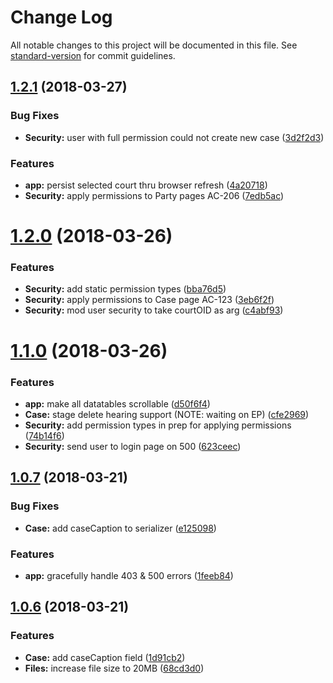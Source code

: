 # Change Log

All notable changes to this project will be documented in this file. See [standard-version](https://github.com/conventional-changelog/standard-version) for commit guidelines.

<a name="1.2.1"></a>
## [1.2.1](https://bitbucket.org/reurgency/ccms-fe2/compare/v1.2.0...v1.2.1) (2018-03-27)


### Bug Fixes

* **Security:** user with full permission could not create new case ([3d2f2d3](https://bitbucket.org/reurgency/ccms-fe2/commits/3d2f2d3))


### Features

* **app:** persist selected court thru browser refresh ([4a20718](https://bitbucket.org/reurgency/ccms-fe2/commits/4a20718))
* **Security:** apply permissions to Party pages AC-206 ([7edb5ac](https://bitbucket.org/reurgency/ccms-fe2/commits/7edb5ac))



<a name="1.2.0"></a>
# [1.2.0](https://bitbucket.org/reurgency/ccms-fe2/compare/v1.1.0...v1.2.0) (2018-03-26)


### Features

* **Security:** add static permission types ([bba76d5](https://bitbucket.org/reurgency/ccms-fe2/commits/bba76d5))
* **Security:** apply permissions to Case page AC-123 ([3eb6f2f](https://bitbucket.org/reurgency/ccms-fe2/commits/3eb6f2f))
* **Security:** mod user security to take courtOID as arg ([c4abf93](https://bitbucket.org/reurgency/ccms-fe2/commits/c4abf93))



<a name="1.1.0"></a>
# [1.1.0](https://bitbucket.org/reurgency/ccms-fe2/compare/v1.0.7...v1.1.0) (2018-03-26)


### Features

* **app:** make all datatables scrollable ([d50f6f4](https://bitbucket.org/reurgency/ccms-fe2/commits/d50f6f4))
* **Case:** stage delete hearing support (NOTE: waiting on EP) ([cfe2969](https://bitbucket.org/reurgency/ccms-fe2/commits/cfe2969))
* **Security:** add permission types in prep for applying permissions ([74b14f6](https://bitbucket.org/reurgency/ccms-fe2/commits/74b14f6))
* **Security:** send user to login page on 500 ([623ceec](https://bitbucket.org/reurgency/ccms-fe2/commits/623ceec))



<a name="1.0.7"></a>
## [1.0.7](https://bitbucket.org/reurgency/ccms-fe2/compare/v1.1.0...v1.0.7) (2018-03-21)


### Bug Fixes

* **Case:** add caseCaption to serializer ([e125098](https://bitbucket.org/reurgency/ccms-fe2/commits/e125098))


### Features

* **app:** gracefully handle 403 & 500 errors ([1feeb84](https://bitbucket.org/reurgency/ccms-fe2/commits/1feeb84))



<a name="1.0.6"></a>
## [1.0.6](https://bitbucket.org/reurgency/ccms-fe2/compare/v1.1.0...v1.0.6) (2018-03-21)

### Features

* **Case:** add caseCaption field ([1d91cb2](https://bitbucket.org/reurgency/ccms-fe2/commits/1d91cb2))
* **Files:** increase file size to 20MB ([68cd3d0](https://bitbucket.org/reurgency/ccms-fe2/commits/68cd3d0))
